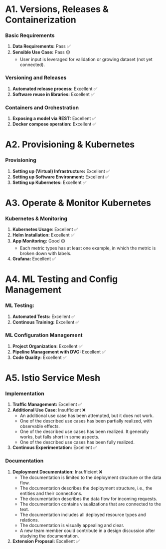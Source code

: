 # A1. Versions, Releases & Containerization
### Basic Requirements
1. **Data Requirements:** Pass ✅
2. **Sensible Use Case:** Pass 🟡
    - User input is leveraged for validation or growing dataset (not yet connected).

### Versioning and Releases
1. **Automated release process:** Excellent ✅
2. **Software reuse in libraries:** Excellent ✅

### Containers and Orchestration
1. **Exposing a model via REST:** Excellent ✅
2. **Docker compose operation:** Excellent ✅

# A2. Provisioning & Kubernetes
### Provisioning
1. **Setting up (Virtual) Infrastructure:**  Excellent ✅
3. **Setting up Software Environment:** Excellent ✅
5. **Setting up Kubernetes:** Excellent ✅
  
# A3. Operate & Monitor Kubernetes
### Kubernetes & Monitoring
1. **Kubernetes Usage**: Excellent ✅
2. **Helm Installation:** Excellent ✅
3. **App Monitoring:** Good 🟡
    - Each metric types has at least one example, in which the metric is broken down with labels.
5. **Grafana:** Excellent ✅

# A4. ML Testing and Config Management
### ML Testing:
1. **Automated Tests:** Excellent ✅
3. **Continous Training:** Excellent ✅

### ML Configuration Management
1. **Project Organization:** Excellent ✅
2. **Pipeline Management with DVC:** Excellent ✅
4. **Code Quality:** Excellent ✅
  
# A5. Istio Service Mesh
### Implementation
1. **Traffic Management:** Excellent ✅
2. **Additional Use Case:** Insufficient ❌
    - An additional use case has been attempted, but it does not work.
    - One of the described use cases has been partially realized, with observable effects.
    - One of the described use cases has been realized. It generally works, but falls short in some aspects.
    - One of the described use cases has been fully realized.
3. **Continous Experimentation:**  Excellent ✅

### Documentation
1. **Deployment Documentation:** Insufficient ❌
    - The documentation is limited to the deployment structure or the data flow.
    - The documentation describes the deployment structure, i.e., the entities and their connections.
    - The documentation describes the data flow for incoming requests.
    - The documentation contains visualizations that are connected to the text.
    - The documentation includes all deployed resource types and relations.
    - The documentation is visually appealing and clear.
    - A new team member could contribute in a design discussion after studying the documentation.
3. **Extension Proposal:** Excellent ✅

